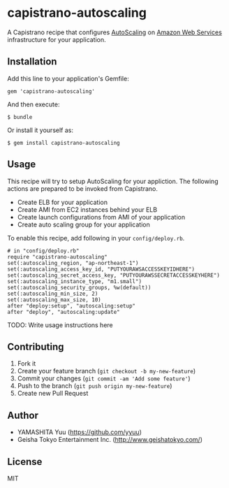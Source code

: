 # capistrano-autoscaling

A Capistrano recipe that configures [AutoScaling](http://aws.amazon.com/autoscaling/) on [Amazon Web Services](http://aws.amazon.com/) infrastructure for your application.

## Installation

Add this line to your application's Gemfile:

    gem 'capistrano-autoscaling'

And then execute:

    $ bundle

Or install it yourself as:

    $ gem install capistrano-autoscaling

## Usage

This recipe will try to setup AutoScaling for your appliction.  The following actions are prepared to be invoked from Capistrano.

 * Create ELB for your application
 * Create AMI from EC2 instances behind your ELB
 * Create launch configurations from AMI of your application
 * Create auto scaling group for your application

To enable this recipe, add following in your `config/deploy.rb`.

    # in "config/deploy.rb"
    require "capistrano-autoscaling"
    set(:autoscaling_region, "ap-northeast-1")
    set(:autoscaling_access_key_id, "PUTYOURAWSACCESSKEYIDHERE")
    set(:autoscaling_secret_access_key, "PUTYOURAWSSECRETACCESSKEYHERE")
    set(:autoscaling_instance_type, "m1.small")
    set(:autoscaling_security_groups, %w(default))
    set(:autoscaling_min_size, 2)
    set(:autoscaling_max_size, 10)
    after "deploy:setup", "autoscaling:setup"
    after "deploy", "autoscaling:update"

TODO: Write usage instructions here


## Contributing

1. Fork it
2. Create your feature branch (`git checkout -b my-new-feature`)
3. Commit your changes (`git commit -am 'Add some feature'`)
4. Push to the branch (`git push origin my-new-feature`)
5. Create new Pull Request

## Author

- YAMASHITA Yuu (https://github.com/yyuu)
- Geisha Tokyo Entertainment Inc. (http://www.geishatokyo.com/)

## License

MIT
